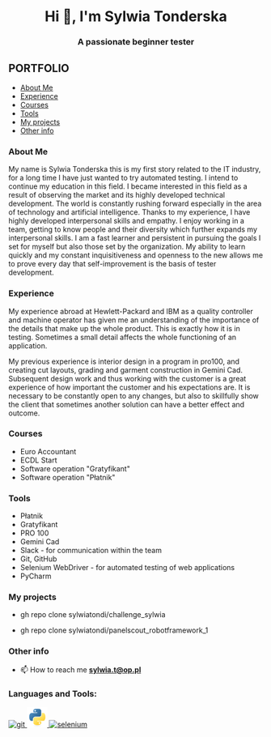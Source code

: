 <h1 align="center">Hi 👋, I'm Sylwia Tonderska</h1>
<h3 align="center">A passionate beginner tester</h3>


## PORTFOLIO 
* [About Me](#about-me)
* [Experience](#Experience)
* [Courses](#Courses)
* [Tools](#Tools)
* [My projects](#my-projects)
* [Other info](#other-info)
     


### About Me
 My name is Sylwia Tonderska this is my first story related to the IT industry, for a long time I have just wanted to try automated testing. 
 I intend to continue my education in this field. 
 I became interested in this field as a result of observing the market and its highly developed technical development. 
 The world is constantly rushing forward especially in the area of technology and artificial intelligence. 
 Thanks to my experience, I have highly developed interpersonal skills and empathy. 
 I enjoy working in a team, getting to know people and their diversity which further expands my interpersonal skills.
 I am a fast learner and persistent in pursuing the goals I set for myself but also those set by the organization.
 My ability to learn quickly and my constant inquisitiveness and openness to the new allows me to prove every day that self-improvement is the basis of tester development. 

### Experience
My experience abroad at Hewlett-Packard and IBM as a quality controller and machine operator has given me an understanding of the importance of the details that make up the whole product. This is exactly how it is in testing. Sometimes a small detail affects the whole functioning of an application. 
  
My previous experience is interior design in a program in pro100, and creating cut layouts, grading and garment construction in Gemini Cad. Subsequent design work and thus working with the customer is a great experience of how important the customer and his expectations are. It is necessary to be constantly open to any changes, but also to skillfully show the client that sometimes another solution can have a better effect and outcome. 

### Courses

* Euro Accountant
* ECDL Start
* Software operation "Gratyfikant"
* Software operation "Płatnik"
  
### Tools

* Płatnik
* Gratyfikant
* PRO 100
* Gemini Cad
* Slack - for communication within the team
* Git, GitHub
* Selenium WebDriver - for automated testing of web applications
* PyCharm


### My projects

* gh repo clone sylwiatondi/challenge_sylwia

* gh repo clone sylwiatondi/panelscout_robotframework_1





### Other info

- 📫 How to reach me **sylwia.t@op.pl**



<h3 align="left">Languages and Tools:</h3>
<p align="left"> <a href="https://git-scm.com/" target="_blank" rel="noreferrer"> <img src="https://www.vectorlogo.zone/logos/git-scm/git-scm-icon.svg" alt="git" width="40" height="40"/> </a> <a href="https://www.python.org" target="_blank" rel="noreferrer"> <img src="https://raw.githubusercontent.com/devicons/devicon/master/icons/python/python-original.svg" alt="python" width="40" height="40"/> </a> <a href="https://www.selenium.dev" target="_blank" rel="noreferrer"> <img src="https://raw.githubusercontent.com/detain/svg-logos/780f25886640cef088af994181646db2f6b1a3f8/svg/selenium-logo.svg" alt="selenium" width="40" height="40"/> </a> </p>







